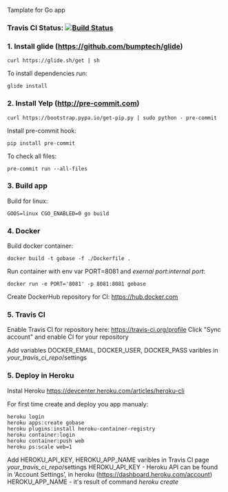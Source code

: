 Tamplate for Go app

### Travis CI Status: [![Build Status](https://travis-ci.org/rtemb/gobase.svg?branch=master)](https://travis-ci.org/rtemb/gobase)

### 1. Install glide (https://github.com/bumptech/glide)
```
curl https://glide.sh/get | sh
```

To install dependencies run:
```
glide install
```


### 2. Install Yelp (http://pre-commit.com)
```
curl https://bootstrap.pypa.io/get-pip.py | sudo python - pre-commit
```

Install pre-commit hook:
```
pip install pre-commit
```

To check all files: 
```
pre-commit run --all-files
```

### 3. Build app 
Build for linux:
```
GOOS=linux CGO_ENABLED=0 go build
```

### 4. Docker
Build docker container: 
```
docker build -t gobase -f ./Dockerfile .
```

Run container with env var PORT=8081 and _exernal port_:_internal port_: 
```
docker run -e PORT='8081' -p 8081:8081 gobase
```

Create DockerHub repository for CI: https://hub.docker.com 

### 5. Travis CI 
Enable Travis CI for repository here: https://travis-ci.org/profile
Click "Sync account" and enable CI for your repository

Add variables DOCKER_EMAIL, DOCKER_USER, DOCKER_PASS varibles in _your_travis_ci_repo_/settings

### 5. Deploy in Heroku
Instal Heroku https://devcenter.heroku.com/articles/heroku-cli

For first time create and deploy you app manualy:
```
heroku login
heroku apps:create gobase
heroku plugins:install heroku-container-registry
heroku container:login
heroku container:push web
heroku ps:scale web=1 
```

Add HEROKU_API_KEY, HEROKU_APP_NAME varibles in Travis CI page _your_travis_ci_repo_/settings
HEROKU_API_KEY - Heroku API can be found in ‘Account Settings’, in heroku (https://dashboard.heroku.com/account)
HEROKU_APP_NAME - it's result of command _heroku create_

